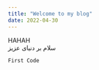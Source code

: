 ```yaml
---
title: "Welcome to my blog"
date: 2022-04-30
---
```


HAHAH<br>
سلام بر دنیای عزیز
`````
First Code
`````

